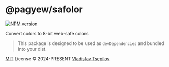 # @pagyew/safolor

[![NPM version](https://img.shields.io/npm/v/@pagyew/safolor?color=a1b858&label=)](https://www.npmjs.com/package/@pagyew/safolor)

Convert colors to 8-bit web-safe colors

> This package is designed to be used as `devDependencies` and bundled into your dist.

[MIT](./LICENSE) License © 2024-PRESENT [Vladislav Tsepilov](https://github.com/pagyew)
